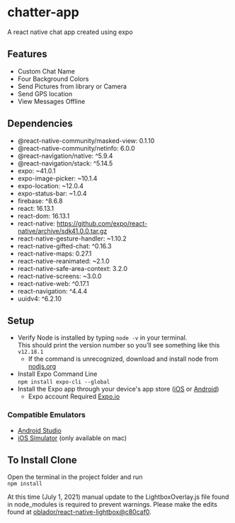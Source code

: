 # chatter-app

A react native chat app created using expo

## Features
* Custom Chat Name
* Four Background Colors
* Send Pictures from library or Camera
* Send GPS location
* View Messages Offline

## Dependencies
* @react-native-community/masked-view: 0.1.10
* @react-native-community/netinfo: 6.0.0
* @react-navigation/native: ^5.9.4
* @react-navigation/stack: ^5.14.5
* expo: ~41.0.1
* expo-image-picker: ~10.1.4
* expo-location: ~12.0.4
* expo-status-bar: ~1.0.4
* firebase: ^8.6.8
* react: 16.13.1
* react-dom: 16.13.1
* react-native: https://github.com/expo/react-native/archive/sdk41.0.0.tar.gz
* react-native-gesture-handler: ~1.10.2
* react-native-gifted-chat: ^0.16.3
* react-native-maps: 0.27.1
* react-native-reanimated: ~2.1.0
* react-native-safe-area-context: 3.2.0
* react-native-screens: ~3.0.0
* react-native-web: ^0.17.1
* react-navigation: ^4.4.4
* uuidv4: ^6.2.10

## Setup
* Verify Node is installed by typing ```node -v``` in your terminal.  
This should print the version number so you’ll see something like this ```v12.18.1```
  * If the command is unrecognized, download and install node from [nodjs.org](https://nodejs.org/en/download/)
* Install Expo Command Line  
```npm install expo-cli --global```
* Install the Expo app through your device's app store ([iOS](https://apps.apple.com/us/app/expo-go/id982107779) or [Android](https://play.google.com/store/apps/details?id=host.exp.exponent&hl=en_US&gl=US))
  * Expo account Required [Expo.io](https://expo.io/)

### Compatible Emulators
* [Android Studio](https://developer.android.com/studio)
* [iOS Simulator](https://developer.apple.com/library/archive/documentation/IDEs/Conceptual/iOS_Simulator_Guide/GettingStartedwithiOSSimulator/GettingStartedwithiOSSimulator.html) (only available on mac)

## To Install Clone

Open the terminal in the project folder and run  
```npm install```

At this time (July 1, 2021) manual update to the LightboxOverlay.js file found in node_modules is required to prevent warnings. Please make the edits found at [oblador/react-native-lightbox@c80caf0](https://github.com/oblador/react-native-lightbox/commit/c80caf0f97eeb5cccb8363d3dfe0a6d62bbcfef9).
